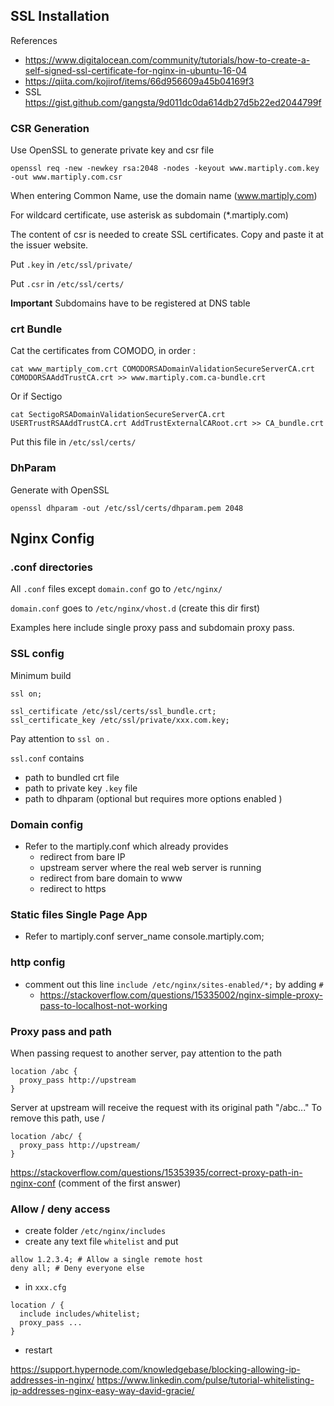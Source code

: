 ## SSL Installation

References
- https://www.digitalocean.com/community/tutorials/how-to-create-a-self-signed-ssl-certificate-for-nginx-in-ubuntu-16-04
- https://qiita.com/kojirof/items/66d956609a45b04169f3
- SSL https://gist.github.com/gangsta/9d011dc0da614db27d5b22ed2044799f


### CSR Generation

Use OpenSSL to generate private key and csr file
```
openssl req -new -newkey rsa:2048 -nodes -keyout www.martiply.com.key -out www.martiply.com.csr
```
When entering Common Name, use the domain name (www.martiply.com)

For wildcard certificate, use asterisk as subdomain (*.martiply.com)

The content of csr is needed to create SSL certificates. Copy and paste it at the issuer website.

Put `.key` in `/etc/ssl/private/`

Put `.csr` in `/etc/ssl/certs/`

**Important** Subdomains have to be registered at DNS table

### crt Bundle

Cat the certificates from COMODO, in order :
```
cat www_martiply_com.crt COMODORSADomainValidationSecureServerCA.crt COMODORSAAddTrustCA.crt >> www.martiply.com.ca-bundle.crt
```

Or if Sectigo
```
cat SectigoRSADomainValidationSecureServerCA.crt USERTrustRSAAddTrustCA.crt AddTrustExternalCARoot.crt >> CA_bundle.crt
```
Put this file in `/etc/ssl/certs/`

### DhParam

Generate with OpenSSL
```
openssl dhparam -out /etc/ssl/certs/dhparam.pem 2048
```

## Nginx Config

### .conf directories

All `.conf` files except `domain.conf` go to `/etc/nginx/`

`domain.conf` goes to `/etc/nginx/vhost.d` (create this dir first)

Examples here include single proxy pass and subdomain proxy pass.

### SSL config



Minimum build
```
ssl on;

ssl_certificate /etc/ssl/certs/ssl_bundle.crt;
ssl_certificate_key /etc/ssl/private/xxx.com.key;

```
Pay attention to `ssl on` .

`ssl.conf` contains
- path to bundled crt file
- path to private key `.key` file
- path to dhparam (optional but requires more options enabled )

### Domain config
- Refer to the martiply.conf which already provides
    - redirect from bare IP
    - upstream server where the real web server is running
    - redirect from bare domain to www
    - redirect to https

### Static files Single Page App
- Refer to martiply.conf server_name  console.martiply.com;

### http config
- comment out this line `include /etc/nginx/sites-enabled/*;` by adding `#`
    - https://stackoverflow.com/questions/15335002/nginx-simple-proxy-pass-to-localhost-not-working    

### Proxy pass and path

When passing request to another server, pay attention to the path
```
location /abc {
  proxy_pass http://upstream
}

```
Server at upstream will receive the request with its original path "/abc..."
To remove this path, use /
```
location /abc/ {
  proxy_pass http://upstream/
}
```
https://stackoverflow.com/questions/15353935/correct-proxy-path-in-nginx-conf (comment of the first answer)

### Allow / deny access
- create folder `/etc/nginx/includes`
- create any text file `whitelist` and put
```
allow 1.2.3.4; # Allow a single remote host
deny all; # Deny everyone else
```
- in `xxx.cfg`
```
location / {
  include includes/whitelist;
  proxy_pass ...
}
```
- restart

https://support.hypernode.com/knowledgebase/blocking-allowing-ip-addresses-in-nginx/
https://www.linkedin.com/pulse/tutorial-whitelisting-ip-addresses-nginx-easy-way-david-gracie/
